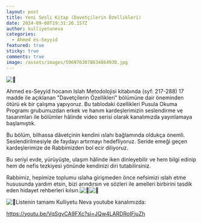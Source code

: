```yaml
---
layout: post
title: Yeni Sesli Kitap (Davetçilerin Özellikleri)
date: 2024-09-08T19:31:26.157Z
author: kulliyetuneva
categories:
  - Ahmed es-Seyyid
featured: true
sticky: true
comments: true
image: /assets/images/5969763078834864930.jpg
---
```

![📙](https://static.xx.fbcdn.net/images/emoji.php/v9/tc0/2/16/1f4d9.png)

Ahmed es-Seyyid hocanın Islah Metodolojisi kitabında (syf: 217-288) 17 madde ile açıklanan "Davetçilerin Özellikleri" bölümüne dair öneminden ötürü ek bir çalışma yapıyoruz. Bu tablodaki özellikleri Pusula Okuma Programı grubumuzdan erkek ve hanım kardeşlerimizin seslendirme ve tasarımları ile bölümler hâlinde video serisi olarak kanalımızda yayınlamaya başlamıştık.

Bu bölüm, bilhassa dâvetçinin kendini ıslahı bağlamında oldukça önemli. Seslendirilmesiyle de faydayı [](<>)artırmayı hedefliyoruz. Seride emeği geçen kardeşlerimize de Rabbimizden bol ecir diliyoruz.

Bu seriyi evde, yürüyüşte, ulaşım hâlinde iken dinleyebilir ve hem bilgi edinip hem de nefis tezkiyesi yönünde kendinizi diri tutabilirsiniz.

Rabbimiz, hepimize toplumu ıslaha girişmeden önce nefsimizi ıslah etme hususunda yardım etsin, bizi arındırsın ve sözleri ile amelleri birbirini tasdik eden hidayet rehberleri kılsın.![🍃](https://static.xx.fbcdn.net/images/emoji.php/v9/ta9/2/16/1f343.png)![🤲](https://static.xx.fbcdn.net/images/emoji.php/v9/tf/2/16/1f932.png)

![📍](https://static.xx.fbcdn.net/images/emoji.php/v9/tcc/2/16/1f4cd.png)Listenin tamamı Kulliyetu Neva youtube kanalımızda:

<https://youtu.be/VqSgvCA9FXc?si=JQw4LARDRoIFjuZh>